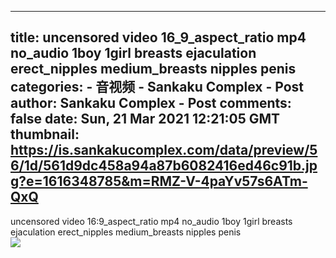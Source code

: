 
---
title: uncensored video 16_9_aspect_ratio mp4 no_audio 1boy 1girl breasts ejaculation erect_nipples medium_breasts nipples penis
categories: 
    - 音视频
    - Sankaku Complex - Post
author: Sankaku Complex - Post
comments: false
date: Sun, 21 Mar 2021 12:21:05 GMT
thumbnail: https://is.sankakucomplex.com/data/preview/56/1d/561d9dc458a94a87b6082416ed46c91b.jpg?e=1616348785&m=RMZ-V-4paYv57s6ATm-QxQ
---

<div>   
uncensored video 16:9_aspect_ratio mp4 no_audio 1boy 1girl breasts ejaculation erect_nipples medium_breasts nipples penis<br> <div xmlns="http://www.w3.org/1999/xhtml"> <a title="uncensored video 16:9_aspect_ratio mp4 no_audio 1boy 1girl breasts ejaculation erect_nipples medium_breasts nipples penis" target="_blank" href="https://idol.sankakucomplex.com/post/show/767847"> <img src="https://is.sankakucomplex.com/data/preview/56/1d/561d9dc458a94a87b6082416ed46c91b.jpg?e=1616348785&m=RMZ-V-4paYv57s6ATm-QxQ" referrerpolicy="no-referrer"> </a> </div>   
</div>
            